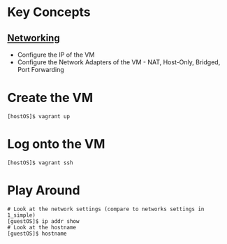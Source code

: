 # Key Concepts

## [Networking](http://docs.vagrantup.com/v2/networking/index.html)
* Configure the IP of the VM
* Configure the Network Adapters of the VM - NAT, Host-Only, Bridged, Port Forwarding

# Create the VM

    [hostOS]$ vagrant up
    
# Log onto the VM

    [hostOS]$ vagrant ssh
    
# Play Around

    # Look at the network settings (compare to networks settings in 1_simple)
    [guestOS]$ ip addr show
    # Look at the hostname
    [guestOS]$ hostname
